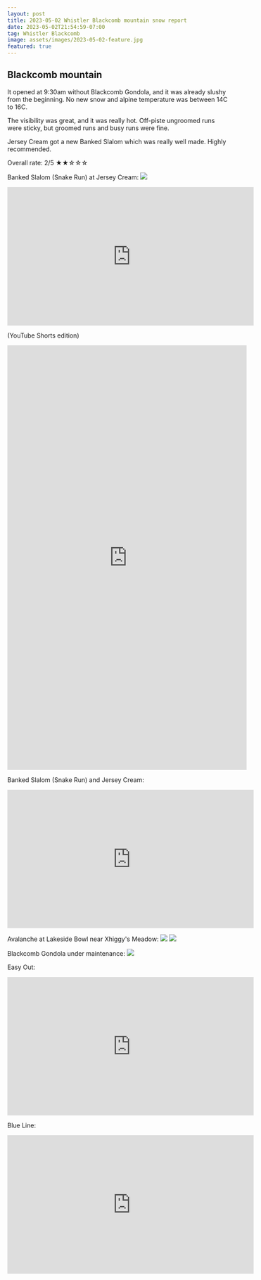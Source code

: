 ```yaml
---
layout: post
title: 2023-05-02 Whistler Blackcomb mountain snow report
date: 2023-05-02T21:54:59-07:00
tag: Whistler Blackcomb
image: assets/images/2023-05-02-feature.jpg
featured: true
---
```


## Blackcomb mountain

It opened at 9:30am without Blackcomb Gondola, and it was already slushy from the beginning. No new snow and alpine temperature was between 14C to 16C.

The visibility was great, and it was really hot. Off-piste ungroomed runs were sticky, but groomed runs and busy runs were fine.

Jersey Cream got a new Banked Slalom which was really well made. Highly recommended.

Overall rate: 2/5 ★★☆☆☆

Banked Slalom (Snake Run) at Jersey Cream:
![](/assets/images/2023-05-02-banked-slalom.jpg)
<iframe width="560" height="315" src="https://www.youtube.com/embed/tz4zgN6iMVg" title="YouTube video player" frameborder="0" allow="accelerometer; autoplay; clipboard-write; encrypted-media; gyroscope; picture-in-picture; web-share" allowfullscreen></iframe>

(YouTube Shorts edition)
<iframe width="544" height="966" src="https://www.youtube.com/embed/ZaYKNgKgaxA" title="Banked Slalom at Jersey Cream vertical crop version (Blackcomb mountain) 2023-04-02" frameborder="0" allow="accelerometer; autoplay; clipboard-write; encrypted-media; gyroscope; picture-in-picture; web-share" allowfullscreen></iframe>

Banked Slalom (Snake Run) and Jersey Cream:
<iframe width="560" height="315" src="https://www.youtube.com/embed/-mNRjDEcswY" title="YouTube video player" frameborder="0" allow="accelerometer; autoplay; clipboard-write; encrypted-media; gyroscope; picture-in-picture; web-share" allowfullscreen></iframe>

Avalanche at Lakeside Bowl near Xhiggy's Meadow:
![](/assets/images/2023-05-02-avalanche-at-lakeside-bowl.jpg)
![](/assets/images/2023-05-02-avalanche-at-lakeside-bowl-2.jpg)

Blackcomb Gondola under maintenance:
![](/assets/images/2023-05-02-blackcomb-gondola-maintenance.jpg)

Easy Out:
<iframe width="560" height="315" src="https://www.youtube.com/embed/u1kjqbUN0to" title="YouTube video player" frameborder="0" allow="accelerometer; autoplay; clipboard-write; encrypted-media; gyroscope; picture-in-picture; web-share" allowfullscreen></iframe>

Blue Line:
<iframe width="560" height="315" src="https://www.youtube.com/embed/C5vuNcNs7EY" title="YouTube video player" frameborder="0" allow="accelerometer; autoplay; clipboard-write; encrypted-media; gyroscope; picture-in-picture; web-share" allowfullscreen></iframe>
